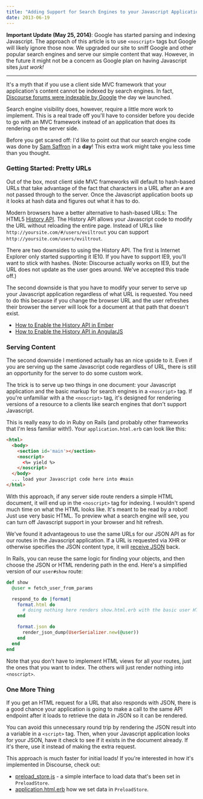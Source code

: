```yaml
---
title: "Adding Support for Search Engines to your Javascript Applications"
date: 2013-06-19
---
```


**Important Update (May 25, 2014)**: Google has started parsing and indexing Javascript. The approach of this article is to use
`<noscript>` tags but Google will likely ignore those now. We upgraded our site to sniff Google and other popular
search engines and serve our simple content that way. However, in the future it might not be a concern as Google
plan on having Javascript sites *just work!*

---

It's a myth that if you use a client side MVC framework that your application's content cannot
be indexed by search engines. In fact, [Discourse forums were indexable by Google](https://www.google.ca/search?q=site:meta.discourse.org+javascript) the day we launched.

Search engine visibility does, however, require a little more work to implement. This is a real trade off
you'll have to consider before you decide to go with an MVC framework instead of an application that does its rendering
on the server side.

Before you get scared off: I'd like to point out that our search engine code was done by [Sam Saffron](http://samsaffron.com/)
in a **day**! This extra work might take you less time than you thought.


### Getting Started: Pretty URLs

Out of the box, most client side MVC frameworks will default to hash-based URLs that take advantage of
the fact that characters in a URL after an `#` are not passed through to the server. Once the Javascript
application boots up it looks at hash data and figures out what it has to do.

Modern browsers have a better alternative to hash-based URLs: The HTML5 [History API](https://developer.mozilla.org/en-US/docs/Web/Guide/DOM/Manipulating_the_browser_history#Adding_and_modifying_history_entries). The History API
allows your Javascript code to modify the URL without reloading the entire page. Instead of URLs
like `http://yoursite.com/#/users/eviltrout` you can support `http://yoursite.com/users/eviltrout`.

There are two downsides to using the History API. The first is Internet Explorer only started
supporting it IE10. If you have to support IE9, you'll want to stick with hashes. (Note: Discourse
actually works on IE9, but the URL does not update as the user goes around. We've accepted this
trade off.)

The second downside is that you have to modify your server to serve up your Javascript application regardless of
what URL is requested. You need to do this because if you change the browser URL and the user refreshes their
browser the server will look for a document at that path that doesn't exist.

* [How to Enable the History API in Ember](http://emberjs.com/guides/routing/specifying-the-location-api/)
* [How to Enable the History API in AngularJS](http://docs.angularjs.org/guide/dev_guide.services.$location#html5mode)


### Serving Content

The second downside I mentioned actually has an nice upside to it. Even if you are
serving up the same Javascript code regardless of URL, there is still an opportunity for the
server to do some custom work.

The trick is to serve up two things in one document: your Javascript application
and the basic markup for search engines in a `<noscript>` tag. If you're unfamiliar with a the `<noscript>`
tag, it's designed for rendering versions of a resource to a clients like search engines that don't support
Javascript.

This is really easy to do in Ruby on Rails (and probably other frameworks that I'm less familiar with!).
Your `application.html.erb` can look like this:

```html
<html>
  <body>
    <section id='main'></section>
    <noscript>
      <%= yield %>
    </noscript>
  </body>
  ... load your Javascript code here into #main
</html>
```

With this approach, if any server side route renders a simple HTML document, it will end up in the `<noscript>`
tag for indexing. I wouldn't spend much time on what the HTML looks like. It's meant to
be read by a robot! Just use very basic HTML. To preview what a search engine will see, you can turn
off Javascript support in your browser and hit refresh.

We've found it advantageous to use the same URLs for our JSON API as for our routes in the
Javascript application. If a URL is requested via XHR or otherwise specifies the JSON content
type, it will [receive JSON](http://meta.discourse.org/users/eviltrout.json) back.

In Rails, you can reuse the same logic for finding your objects, and then
choose the JSON or HTML rendering path in the end. Here's a simplified version of our
`user#show` route:

```ruby
def show
  @user = fetch_user_from_params

  respond_to do |format|
    format.html do
      # doing nothing here renders show.html.erb with the basic user HTML in <noscript>
    end

    format.json do
      render_json_dump(UserSerializer.new(@user))
    end
  end
end
```

Note that you don't have to implement HTML views for all your routes, just the ones that
you want to index. The others will just render nothing into `<noscript>`.


### One More Thing

If you get an HTML request for a URL that also responds with JSON, there is a good chance
your application is going to make a call to the same API endpoint after it loads to
retrieve the data in JSON so it can be rendered.

You can avoid this unnecessary round trip by rendering the JSON result into a variable
in a `<script>` tag. Then, when your Javascript application looks for your JSON, have it check to see
if it exists in the document already. If it's there, use it instead of making the extra
request.

This approach is much faster for initial loads! If you're interested in how it's
implemented in Discourse, check out:

* [preload_store.js](https://github.com/discourse/discourse/blob/master/app/assets/javascripts/preload_store.js) - a simple interface to load data that's been set in `PreloadStore`.
* [application.html.erb](https://github.com/discourse/discourse/blob/master/app/views/layouts/application.html.erb#L59) how we set data in `PreloadStore`.





